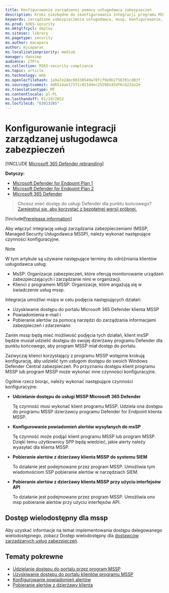 ```yaml
---
title: Konfigurowanie zarządzanej pomocy usługodawca zabezpieczeń
description: Kroki niezbędne do skonfigurowania integracji programu MSSP z programem Microsoft Defender for Endpoint
keywords: zarządzane zabezpieczenia usługodawca, mssp, konfigurowanie, integracja
ms.prod: m365-security
ms.mktglfcycl: deploy
ms.sitesec: library
ms.pagetype: security
ms.author: macapara
author: mjcaparas
ms.localizationpriority: medium
manager: dansimp
audience: ITPro
ms.collection: M365-security-compliance
ms.topic: article
ms.technology: mde
ms.openlocfilehash: 1a9a7e24bc08338549a78fcf9e9b2756701cd83f
ms.sourcegitcommit: dd6514ae173f1c821d4ec25298145df6cb232e2e
ms.translationtype: MT
ms.contentlocale: pl-PL
ms.lasthandoff: 01/19/2022
ms.locfileid: "63013285"
---
```

# <a name="configure-managed-security-service-provider-integration"></a>Konfigurowanie integracji zarządzanej usługodawca zabezpieczeń

[!INCLUDE [Microsoft 365 Defender rebranding](../../includes/microsoft-defender.md)]

**Dotyczy:**
- [Microsoft Defender for Endpoint Plan 1](https://go.microsoft.com/fwlink/p/?linkid=2154037)
- [Microsoft Defender for Endpoint Plan 2](https://go.microsoft.com/fwlink/p/?linkid=2154037)
- [Microsoft 365 Defender](https://go.microsoft.com/fwlink/?linkid=2118804)

> Chcesz mieć dostęp do usługi Defender dla punktu końcowego? [Zarejestruj się, aby korzystać z bezpłatnej wersji próbnej.](https://signup.microsoft.com/create-account/signup?products=7f379fee-c4f9-4278-b0a1-e4c8c2fcdf7e&ru=https://aka.ms/MDEp2OpenTrial?ocid=docs-mssp-support-abovefoldlink)

[!include[Prerelease information](../../includes/prerelease.md)]

Aby włączyć integrację usługi zarządzania zabezpieczeniami (MSSP, Managed Security Usługodawca MSSP), należy wykonać następujące czynności konfiguracyjne.

> [!NOTE]
> W tym artykule są używane następujące terminy do odróżniania klientów usługodawca usług:
>
> - MsSP: Organizacje zabezpieczeń, które oferują monitorowanie urządzeń zabezpieczających i zarządzanie nimi w organizacji.
> - Klienci z programem MSSP: Organizacje, które angażują się w świadczenie usług mssp.

Integracja umożliwi msips w celu podjęcia następujących działań:

- Uzyskiwanie dostępu do portalu Microsoft 365 Defender klienta MSSP
- Powiadomienia e-mail i
- Pobieranie alertów za pomocą narzędzi do zarządzania informacjami zabezpieczeń i zdarzeniami

Zanim mssp będą mieć możliwość podjęcia tych działań, klient msSP będzie musiał udzielić dostępu do swojej dzierżawy programu Defender dla punktu końcowego, aby program MSSP miał dostęp do portalu.

Zazwyczaj klienci korzystający z programu MSSP wstępnie krokują konfigurację, aby udzielić tym usługom dostępu do swoich Windows Defender Central zabezpieczeń. Po przyznaniu dostępu klient programu MSSP lub program MSSP może wykonać inne czynności konfiguracyjne.

Ogólnie rzecz biorąc, należy wykonać następujące czynności konfiguracyjne:

- **Udzielanie dostępu do usługi MSSP Microsoft 365 Defender**

  Tę czynność musi wykonać klient programu MSSP. Udziela ona dostępu do programu MSSP dzierżawcy programu Defender for Endpoint klienta MSSP.

- **Konfigurowanie powiadomień alertów wysyłanych do msSP**

  Tę czynność może podjąć klient programu MSSP lub program MSSP. Dzięki temu użytkownicy SPP będą wiedzieć, jakie alerty należy wyasyłać dla klienta MSSP.

- **Pobieranie alertów z dzierżawy klienta MSSP do systemu SIEM**

  To działanie jest podejmowane przez program MSSP. Umożliwia tym wiadomościom SSP pobieranie alertów w narzędziach SIEM.

- **Pobieranie alertów z dzierżawy klienta MSSP przy użyciu interfejsów API**

  To działanie jest podejmowane przez program MSSP. Umożliwia ono msp pobieranie alertów przy użyciu interfejsów API.

## <a name="multi-tenant-access-for-mssps"></a>Dostęp wielodostępny dla mssp

Aby uzyskać informacje na temat implementowania dostępu delegowanego wielodostępnego, zobacz Dostęp wielodostępny dla [dostawców zarządzanych usług zabezpieczeń](https://techcommunity.microsoft.com/t5/microsoft-defender-atp/multi-tenant-access-for-managed-security-service-providers/ba-p/1533440).

## <a name="related-topics"></a>Tematy pokrewne

- [Udzielanie dostępu do portalu przez program MSSP](grant-mssp-access.md)
- [Uzyskiwanie dostępu do portalu klientów programu MSSP](access-mssp-portal.md)
- [Konfigurowanie powiadomień alertów](configure-mssp-notifications.md)
- [Pobieranie alertów z dzierżawy klienta](fetch-alerts-mssp.md)

